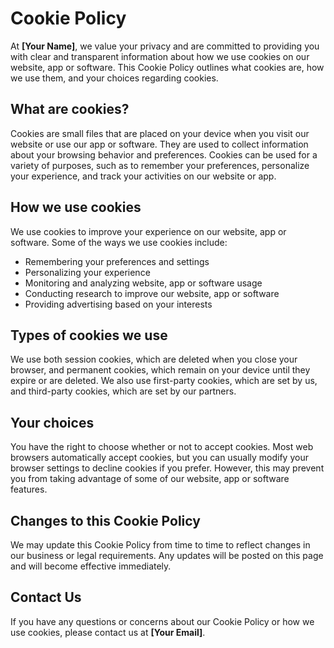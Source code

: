# Cookie Policy

At **[Your Name]**, we value your privacy and are committed to providing you with clear and transparent information about how we use cookies on our website, app or software. This Cookie Policy outlines what cookies are, how we use them, and your choices regarding cookies.

## What are cookies?

Cookies are small files that are placed on your device when you visit our website or use our app or software. They are used to collect information about your browsing behavior and preferences. Cookies can be used for a variety of purposes, such as to remember your preferences, personalize your experience, and track your activities on our website or app.

## How we use cookies

We use cookies to improve your experience on our website, app or software. Some of the ways we use cookies include:

- Remembering your preferences and settings
- Personalizing your experience
- Monitoring and analyzing website, app or software usage
- Conducting research to improve our website, app or software
- Providing advertising based on your interests

## Types of cookies we use

We use both session cookies, which are deleted when you close your browser, and permanent cookies, which remain on your device until they expire or are deleted. We also use first-party cookies, which are set by us, and third-party cookies, which are set by our partners.

## Your choices

You have the right to choose whether or not to accept cookies. Most web browsers automatically accept cookies, but you can usually modify your browser settings to decline cookies if you prefer. However, this may prevent you from taking advantage of some of our website, app or software features.

## Changes to this Cookie Policy

We may update this Cookie Policy from time to time to reflect changes in our business or legal requirements. Any updates will be posted on this page and will become effective immediately.

## Contact Us

If you have any questions or concerns about our Cookie Policy or how we use cookies, please contact us at **[Your Email]**.
